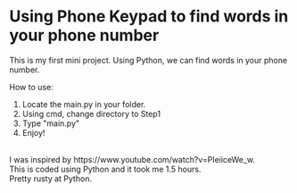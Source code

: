 # Using Phone Keypad to find words in your phone number

This is my first mini project.
Using Python, we can find words in your phone number.

How to use:
1. Locate the main.py in your folder.
2. Using cmd, change directory to Step1
3. Type "main.py"
4. Enjoy!

<br />
I was inspired by https://www.youtube.com/watch?v=PIeiiceWe_w.
<br/>This is coded using Python and it took me 1.5 hours.
<br/>Pretty rusty at Python.
